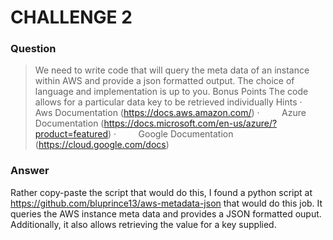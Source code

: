 # CHALLENGE 2

### Question

> We need to write code that will query the meta data of an instance within AWS and provide a
> json formatted output. The choice of language and implementation is up to you.
> Bonus Points
> The code allows for a particular data key to be retrieved individually
> Hints
> ·         Aws Documentation (https://docs.aws.amazon.com/)
> ·         Azure Documentation (https://docs.microsoft.com/en-us/azure/?product=featured)
> ·         Google Documentation (https://cloud.google.com/docs)

### Answer

Rather copy-paste the script that would do this, I found a python script at https://github.com/bluprince13/aws-metadata-json that would do this job.
It queries the AWS instance meta data and provides a JSON formatted ouput. Additionally, it also allows retrieving the value for a key supplied.
